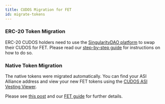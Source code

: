 ```yaml
---
title: CUDOS Migration for FET
id: migrate-tokens
---
```


### ERC-20 Token Migration

ERC-20 CUDOS holders need to use the [SingularityDAO platform](https://singularitydao.ai/migrate-asi) to swap their CUDOS for FET.
Please read our [step-by-step guide](https://www.cudos.org/blog/how-to-migrate-your-cudos-tokens-to-fet-a-step-by-step-guide) for instructions on how to do so.

### Native Token Migration

The native tokens were migrated automatically.
You can find your ASI Alliance address and view your new FET tokens using the [CUDOS ASI Vesting Viewer](https://asi-vesting.cudos.org/).

Please see [this post](https://www.cudos.org/blog/cudos-completes-token-merger-with-asi-alliance) and our [FET guide](https://www.cudos.org/blog/guide-to-access-and-manage-your-new-fet-tokens) for further details.